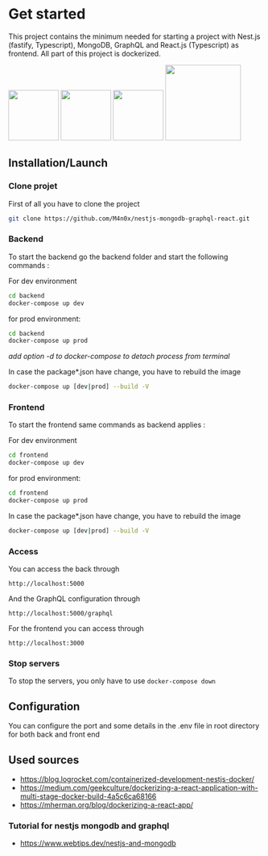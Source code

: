 # Get started
This project contains the minimum needed for starting a project with Nest.js (fastify, Typescript), MongoDB, GraphQL and React.js (Typescript) as frontend. All part of this project is dockerized.

<p float="left">
  <img src="https://user-images.githubusercontent.com/6802086/128186293-bafba62b-c23a-453b-9ec1-cbe97ae96b13.png" width="100" />
  <img src="https://user-images.githubusercontent.com/6802086/128186558-8a5f29ed-ea76-46cb-8e80-c8ace8978ba9.png" width="100" />
  <img src="https://user-images.githubusercontent.com/6802086/128186611-2478c678-13bd-4360-92ec-f45eb2463546.png" width="100" />
  <img src="https://user-images.githubusercontent.com/6802086/128187058-2b35c79f-f01e-4914-a10b-cb83b61da4fc.png" width="150" />
</p>

## Installation/Launch

### Clone projet 

First of all you have to clone the project 
```.bash
git clone https://github.com/M4n0x/nestjs-mongodb-graphql-react.git
```

### Backend 
To start the backend go the backend folder and start the following commands :

For dev environment 
```.bash
cd backend
docker-compose up dev
```

for prod environment:
```.bash
cd backend
docker-compose up prod
```

_add option -d to docker-compose to detach process from terminal_

In case the package*.json have change, you have to rebuild the image 

```.bash
docker-compose up [dev|prod] --build -V
```

### Frontend 
To start the frontend same commands as backend applies :

For dev environment 
```.bash
cd frontend
docker-compose up dev
```

for prod environment:
```.bash
cd frontend
docker-compose up prod
```

In case the package*.json have change, you have to rebuild the image 

```.bash
docker-compose up [dev|prod] --build -V
```

### Access
You can access the back through 

`http://localhost:5000`

And the GraphQL configuration through

`http://localhost:5000/graphql`

For the frontend you can access through 

`http://localhost:3000`

### Stop servers
To stop the servers, you only have to use `docker-compose down`

## Configuration 
You can configure the port and some details in the .env file in root directory for both back and front end

## Used sources 
* https://blog.logrocket.com/containerized-development-nestjs-docker/
* https://medium.com/geekculture/dockerizing-a-react-application-with-multi-stage-docker-build-4a5c6ca68166
* https://mherman.org/blog/dockerizing-a-react-app/

### Tutorial for nestjs mongodb and graphql
* https://www.webtips.dev/nestjs-and-mongodb
